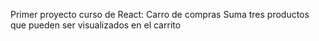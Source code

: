 Primer proyecto curso de React: Carro de compras 
Suma tres productos que pueden ser visualizados en el carrito 
